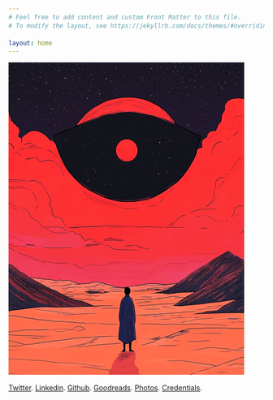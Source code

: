 ```yaml
---
# Feel free to add content and custom Front Matter to this file.
# To modify the layout, see https://jekyllrb.com/docs/themes/#overriding-theme-defaults

layout: home
---
```

![Home page hero image](/assets/img/homepage.png)

[Twitter](https://x.com/manasjsaloi). [Linkedin](https://www.linkedin.com/in/manassaloi/). [Github](https://github.com/manassaloi). [Goodreads](https://www.goodreads.com/user/show/9698257-manas-saloi). [Photos](https://www.flickr.com/photos/196894903@N06/). [Credentials](https://manassaloi.com/proofofwork/).
